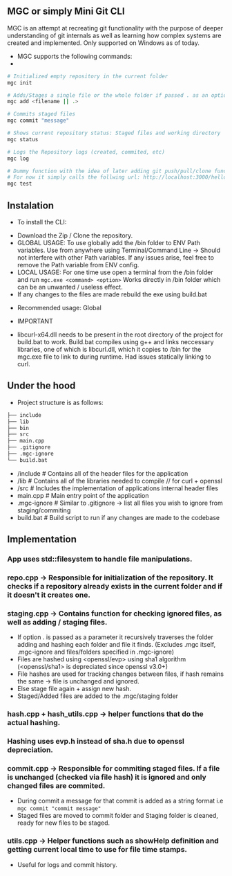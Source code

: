 ## MGC or simply Mini Git CLI
MGC is an attempt at recreating git functionality with the purpose of deeper understanding of git internals as well as learning how complex systems are created and implemented.
Only supported on Windows as of today.

* MGC supports the following commands:
* 
```bash
# Initialized empty repository in the current folder
mgc init

# Adds/Stages a single file or the whole folder if passed . as an option
mgc add <filename || .>

# Commits staged files
mgc commit "message"

# Shows current repository status: Staged files and working directory
mgc status

# Logs the Repository logs (created, commited, etc)
mgc log

# Dummy function with the idea of later adding git push/pull/clone functionality using curl
# For now it simply calls the follwing url: http://localhost:3000/hello for testing purposes
mgc test 
```

## Instalation

* To install the CLI:

- Download the Zip / Clone the repository.
- GLOBAL USAGE: To use globally add the /bin folder to ENV Path variables. Use from anywhere using Terminal/Command Line -> Should not interfere with other Path variables.
If any issues arise, feel free to remove the Path variable from ENV config.
- LOCAL USAGE: For one time use open a terminal from the /bin folder and run ```mgc.exe <command> <option>```   Works directly in /bin folder which can be an unwanted / useless effect.
- If any changes to the files are made rebuild the exe using build.bat

* Recommended usage: Global

* IMPORTANT
* libcurl-x64.dll needs to be present in the root directory of the project for build.bat to work.
Build.bat compiles using g++ and links neccessary libraries, one of which is libcurl.dll, which it copies to /bin for the mgc.exe file to link to during runtime.
Had issues statically linking to curl.

## Under the hood

* Project structure is as follows:
```bash
├── include
├── lib
├── bin
├── src
├── main.cpp
├── .gitignore
├── .mgc-ignore
└── build.bat
```

- /include       #  Contains all of the header files for the application
- /lib           # Contains all of the libraries needed to compile // for curl + openssl
- /src           # Includes the implementation of applications internal header files
- main.cpp       # Main entry point of the application
- .mgc-ignore    # Similar to .gitignore -> list all files you wish to ignore from staging/commiting
- build.bat      # Build script to run if any changes are made to the codebase

## Implementation

### App uses std::filesystem to handle file manipulations.

### repo.cpp -> Responsible for initialization of the repository. It checks if a repository already exists in the current folder and if it doesn't it creates one.

### staging.cpp -> Contains function for checking ignored files, as well as adding / staging files.

* If option . is passed as a parameter it recursively traverses the folder adding and hashing each folder and file it finds. (Excludes .mgc itself, .mgc-ignore and files/folders specified in .mgc-ignore)
* Files are hashed using <openssl/evp> using sha1 algorithm (<openssl/sha1> is depreciated since openssl v3.0+)
* File hashes are used for tracking changes between files, if hash remains the same -> file is unchanged and ignored.
* Else stage file again + assign new hash.
* Staged/Added files are added to the .mgc/staging folder

### hash.cpp + hash_utils.cpp -> helper functions that do the actual hashing.
### Hashing uses evp.h instead of sha.h due to openssl depreciation.

### commit.cpp -> Responsible for commiting staged files. If a file is unchanged (checked via file hash) it is ignored and only changed files are commited.
* During commit a message for that commit is added as a string format i.e ``` mgc commit "commit message" ```
* Staged files are moved to commit folder and Staging folder is cleaned, ready for new files to be staged.

### utils.cpp -> Helper functions such as showHelp definition and getting current local time to use for file time stamps. 
* Useful for logs and commit history.

###

